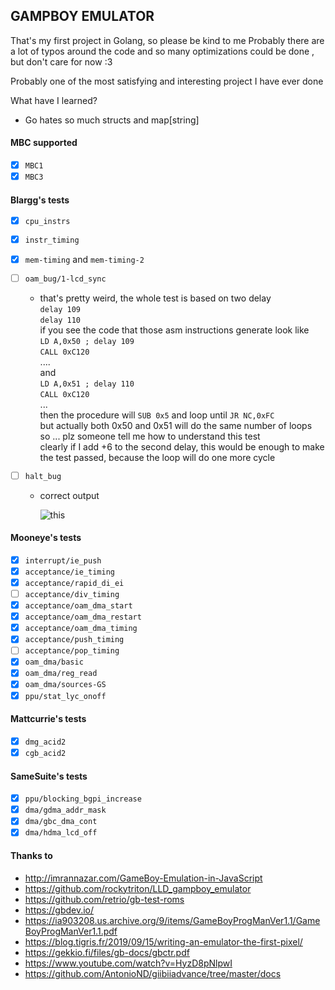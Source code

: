 ## GAMPBOY EMULATOR

That's my first project in Golang, so please be kind to me
Probably there are a lot of typos around the code and so many optimizations
could be done , but don't care for now :3

Probably one of the most satisfying and interesting project I have ever done

What have I learned?

- Go hates so much structs and map[string]

#### MBC supported

- [x] `MBC1`
- [x] `MBC3`

#### Blargg's tests

- [x] `cpu_instrs`
- [x] `instr_timing`
- [x] `mem-timing` and `mem-timing-2`
- [ ] `oam_bug/1-lcd_sync`
  - that's pretty weird, the whole test is based on two delay  
     `delay 109`  
     `delay 110`  
    if you see the code that those asm instructions generate look like  
     `LD A,0x50 ; delay 109`  
     `CALL 0xC120`  
     ....  
     and  
     `LD A,0x51 ; delay 110`  
     `CALL 0xC120`  
     ...  
     then the procedure will `SUB 0x5` and loop until `JR NC,0xFC`  
     but actually both 0x50 and 0x51 will do the same number of loops  
     so ... plz someone tell me how to understand this test  
     clearly if I add +6 to the second delay, this would be enough to make  
     the test passed, because the loop will do one more cycle
- [ ] `halt_bug`

  - correct output

    ![this](https://felixweichselgartner.github.io/assets/img/5cd5efaf-c9b8-4b57-b3fa-1b48d2111440.png)

#### Mooneye's tests

- [x] `interrupt/ie_push`
- [x] `acceptance/ie_timing`
- [x] `acceptance/rapid_di_ei`
- [ ] `acceptance/div_timing`
- [x] `acceptance/oam_dma_start`
- [x] `acceptance/oam_dma_restart`
- [x] `acceptance/oam_dma_timing`
- [x] `acceptance/push_timing`
- [ ] `acceptance/pop_timing`
- [x] `oam_dma/basic`
- [x] `oam_dma/reg_read`
- [x] `oam_dma/sources-GS`
- [x] `ppu/stat_lyc_onoff`

#### Mattcurrie's tests

- [x] `dmg_acid2`
- [x] `cgb_acid2`

#### SameSuite's tests

- [x] `ppu/blocking_bgpi_increase`
- [x] `dma/gdma_addr_mask`
- [x] `dma/gbc_dma_cont`
- [x] `dma/hdma_lcd_off`

#### Thanks to

- http://imrannazar.com/GameBoy-Emulation-in-JavaScript
- https://github.com/rockytriton/LLD_gampboy_emulator
- https://github.com/retrio/gb-test-roms
- https://gbdev.io/
- https://ia903208.us.archive.org/9/items/GameBoyProgManVer1.1/GameBoyProgManVer1.1.pdf
- https://blog.tigris.fr/2019/09/15/writing-an-emulator-the-first-pixel/
- https://gekkio.fi/files/gb-docs/gbctr.pdf
- https://www.youtube.com/watch?v=HyzD8pNlpwI
- https://github.com/AntonioND/giibiiadvance/tree/master/docs
